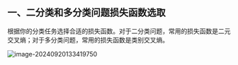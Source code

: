 ## 一、二分类和多分类问题损失函数选取

根据你的分类任务选择合适的损失函数。对于二分类问题，常用的损失函数是二元交叉熵；对于多分类问题，常用的损失函数是类别交叉熵。

![image-20240920133419750](C:\Users\kenis\AppData\Roaming\Typora\typora-user-images\image-20240920133419750.png)